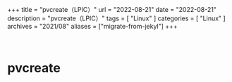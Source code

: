 +++
title = "pvcreate（LPIC）"
url = "2022-08-21"
date = "2022-08-21"
description = "pvcreate（LPIC）"
tags = [
  "Linux"
]
categories = [
  "Linux"
]
archives = "2021/08"
aliases = ["migrate-from-jekyl"]
+++

<br>

# pvcreate
